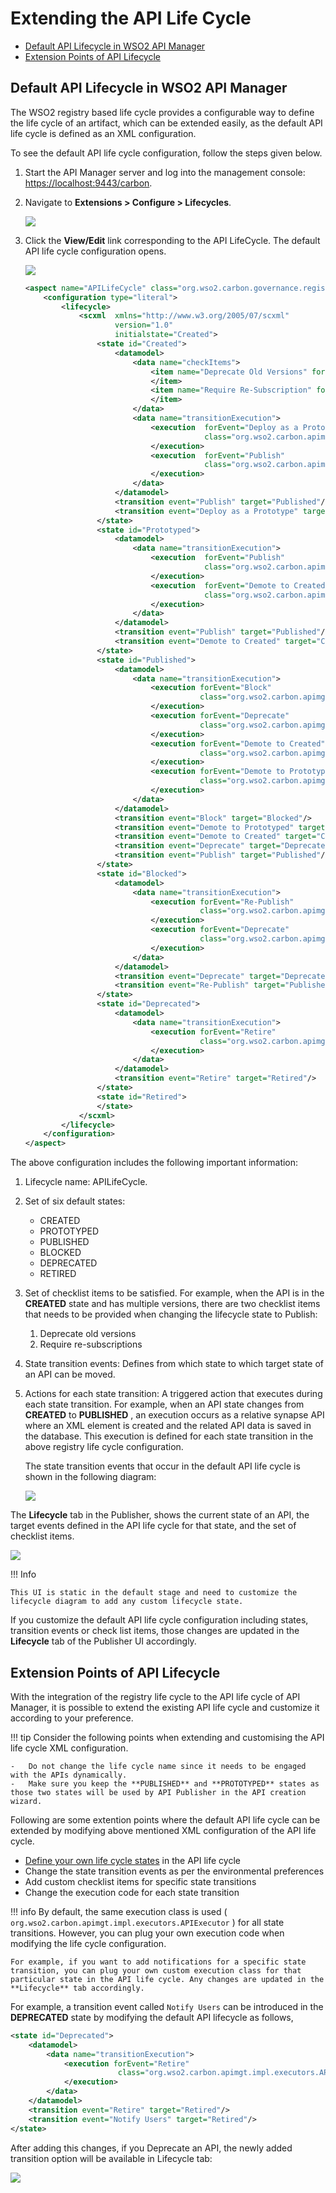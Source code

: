 # Extending the API Life Cycle

-  [Default API Lifecycle in WSO2 API Manager](#default-api-lifecycle-in-wso2-api-manager)
-  [Extension Points of API Lifecycle](#extension-points-of-api-lifecycle)

## Default API Lifecycle in WSO2 API Manager

The WSO2 registry based life cycle provides a configurable way to define the life cycle of an artifact, which can be extended easily, as the default API life cycle is defined as an XML configuration.

To see the default API life cycle configuration, follow the steps given below.

1.  Start the API Manager server and log into the management console: <https://localhost:9443/carbon>.

2.  Navigate to **Extensions &gt; Configure &gt; Lifecycles**.

    ![]({{base_path}}/assets/img/learn/lifecycle-menu.png)

3.  Click the **View/Edit** link corresponding to the API LifeCycle. The default API life cycle configuration opens.

    ![]({{base_path}}/assets/img/learn/api-lifecycle-veiw.png) 

    ``` xml
    <aspect name="APILifeCycle" class="org.wso2.carbon.governance.registry.extensions.aspects.DefaultLifeCycle">
        <configuration type="literal">
            <lifecycle>
                <scxml  xmlns="http://www.w3.org/2005/07/scxml"
                        version="1.0"
                        initialstate="Created">
                    <state id="Created">
                        <datamodel>
                            <data name="checkItems">
                                <item name="Deprecate Old Versions" forEvent="">
                                </item>
                                <item name="Require Re-Subscription" forEvent="">
                                </item>
                            </data>
                            <data name="transitionExecution">
                                <execution  forEvent="Deploy as a Prototype"
                                            class="org.wso2.carbon.apimgt.impl.executors.APIExecutor">
                                </execution>
                                <execution  forEvent="Publish"
                                            class="org.wso2.carbon.apimgt.impl.executors.APIExecutor">
                                </execution>
                            </data>
                        </datamodel>
                        <transition event="Publish" target="Published"/>
                        <transition event="Deploy as a Prototype" target="Prototyped"/>
                    </state>
                    <state id="Prototyped">
                        <datamodel>
                            <data name="transitionExecution">
                                <execution  forEvent="Publish"
                                            class="org.wso2.carbon.apimgt.impl.executors.APIExecutor">
                                </execution>
                                <execution  forEvent="Demote to Created"
                                            class="org.wso2.carbon.apimgt.impl.executors.APIExecutor">
                                </execution>
                            </data>
                        </datamodel>
                        <transition event="Publish" target="Published"/>
                        <transition event="Demote to Created" target="Created"/>
                    </state>
                    <state id="Published">
                        <datamodel>
                            <data name="transitionExecution">
                                <execution forEvent="Block"
                                           class="org.wso2.carbon.apimgt.impl.executors.APIExecutor">
                                </execution>
                                <execution forEvent="Deprecate"
                                           class="org.wso2.carbon.apimgt.impl.executors.APIExecutor">
                                </execution>
                                <execution forEvent="Demote to Created"
                                           class="org.wso2.carbon.apimgt.impl.executors.APIExecutor">
                                </execution>
                                <execution forEvent="Demote to Prototyped"
                                           class="org.wso2.carbon.apimgt.impl.executors.APIExecutor">
                                </execution>
                            </data>
                        </datamodel>
                        <transition event="Block" target="Blocked"/>
                        <transition event="Demote to Prototyped" target="Prototyped"/>
                        <transition event="Demote to Created" target="Created"/>
                        <transition event="Deprecate" target="Deprecated"/>
                        <transition event="Publish" target="Published"/>
                    </state>
                    <state id="Blocked">
                        <datamodel>
                            <data name="transitionExecution">
                                <execution forEvent="Re-Publish"
                                           class="org.wso2.carbon.apimgt.impl.executors.APIExecutor">
                                </execution>
                                <execution forEvent="Deprecate"
                                           class="org.wso2.carbon.apimgt.impl.executors.APIExecutor">
                                </execution>
                            </data>
                        </datamodel>
                        <transition event="Deprecate" target="Deprecated"/>
                        <transition event="Re-Publish" target="Published"/>
                    </state>
                    <state id="Deprecated">
                        <datamodel>
                            <data name="transitionExecution">
                                <execution forEvent="Retire"
                                           class="org.wso2.carbon.apimgt.impl.executors.APIExecutor">
                                </execution>
                            </data>
                        </datamodel>
                        <transition event="Retire" target="Retired"/>
                    </state>
                    <state id="Retired">
                    </state>
                </scxml>
            </lifecycle>
        </configuration>
    </aspect>
    ```
    
The above configuration includes the following important information:

1.  Lifecycle name: APILifeCycle.

2.  Set of six default states: 
    -   CREATED
    -   PROTOTYPED 
    -   PUBLISHED
    -   BLOCKED
    -   DEPRECATED
    -   RETIRED

3.  Set of checklist items to be satisfied.
    For example, when the API is in the **CREATED** state and has multiple versions, there are two checklist items that needs to be provided when changing the lifecycle state to Publish:
    
    1.  Deprecate old versions 
    2.  Require re-subscriptions

4.  State transition events: Defines from which state to which target state of an API can be moved.

5.  Actions for each state transition: A triggered action that executes during each state transition. For example, when an API state changes from **CREATED** to **PUBLISHED** , an execution occurs as a relative synapse API where an XML element is created and the related API data is saved in the database. This execution is defined for each state transition in the above registry life cycle configuration.


    The state transition events that occur in the default API life cycle is shown in the following diagram:

    ![]({{base_path}}/assets/img/learn/lifecycle_tab.png)

The **Lifecycle** tab in the Publisher, shows the current state of an API, the target events defined in the API life cycle for that state, and the set of checklist items.

![]({{base_path}}/assets/img/learn/lifecycle-image-with-checklist-items.png)

!!! Info

    This UI is static in the default stage and need to customize the lifecycle diagram to add any custom lifecycle state.

If you customize the default API life cycle configuration including states, transition events or check list items, those changes are updated in the **Lifecycle** tab of the Publisher UI accordingly.


## Extension Points of API Lifecycle

With the integration of the registry life cycle to the API life cycle of API Manager, it is possible to extend the existing API life cycle and customize it according to your preference.

!!! tip
    Consider the following points when extending and customising the API life cycle XML configuration.

    -   Do not change the life cycle name since it needs to be engaged with the APIs dynamically.
    -   Make sure you keep the **PUBLISHED** and **PROTOTYPED** states as those two states will be used by API Publisher in the API creation wizard.


Following are some extention points where the default API life cycle can be extended by modifying above mentioned XML configuration of the API life cycle.

-   [Define your own life cycle states]({{base_path}}/learn/design-api/lifecycle-management/customize-api-life-cycle/) in the API life cycle
-   Change the state transition events as per the environmental preferences
-   Add custom checklist items for specific state transitions
-   Change the execution code for each state transition

!!! info
    By default, the same execution class is used ( `org.wso2.carbon.apimgt.impl.executors.APIExecutor` ) for all state transitions. However, you can plug your own execution code when modifying the life cycle configuration. 
    
    For example, if you want to add notifications for a specific state transition, you can plug your own custom execution class for that particular state in the API life cycle. Any changes are updated in the **Lifecycle** tab accordingly.


For example, a transition event called `Notify Users` can be introduced in the **DEPRECATED** state by modifying the default API lifecycle as follows,

``` xml
<state id="Deprecated">
    <datamodel>
        <data name="transitionExecution">
            <execution forEvent="Retire"
                        class="org.wso2.carbon.apimgt.impl.executors.APIExecutor">
            </execution>
        </data>
    </datamodel>
    <transition event="Retire" target="Retired"/>
    <transition event="Notify Users" target="Retired"/>
</state>
```

After adding this changes, if you Deprecate an API, the newly added transition option will be available in Lifecycle tab:

![]({{base_path}}/assets/img/learn/custom-transition-state.png)
